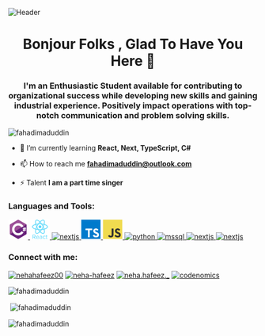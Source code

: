 <!--
**FahadImaduddin/fahadimaduddin** is a ✨ _special_ ✨ repository because its `README.md` (this file) appears on your GitHub profile.

Here are some ideas to get you started:

- 🔭 I’m currently working on ...
- 🌱 I’m currently learning ...
- 👯 I’m looking to collaborate on ...
- 🤔 I’m looking for help with ...
- 💬 Ask me about ...
- 📫 How to reach me: ...
- 😄 Pronouns: ...
- ⚡ Fun fact: ...
![Header](https://github.com/AashimaAhuja/AashimaAhuja/blob/main/images/banner.png)
-->
![Header](https://i.ibb.co/3v2h0cj/banner.jpg)

<h1 align="center">Bonjour Folks , Glad To Have You Here 👋</h1>
<h3 align="center">I'm an Enthusiastic Student available for contributing to organizational success while developing new skills and gaining industrial experience. Positively impact operations with top-notch communication and problem solving skills.</h3>

<p align="left"> <img src="https://komarev.com/ghpvc/?username=fahadimaduddin&label=Profile%20views&color=0e75b6&style=flat" alt="fahadimaduddin" /> </p>

- 🌱 I’m currently learning **React, Next, TypeScript, C#**

- 📫 How to reach me **fahadimaduddin@outlook.com**

- ⚡ Talent **I am a part time singer**

<h3 align="left">Languages and Tools:</h3>
<p align="left"> 
<a href="https://www.w3schools.com/cs/" target="_blank" rel="noreferrer"> <img src="https://raw.githubusercontent.com/devicons/devicon/master/icons/csharp/csharp-original.svg" alt="csharp" width="40" height="40"/> </a>
<a href="https://react.dev/" target="_blank" rel="noreferrer"> <img src="https://raw.githubusercontent.com/devicons/devicon/master/icons/react/react-original-wordmark.svg" alt="react" width="40" height="40"/> </a> 
<a href="https://nextjs.org/" target="_blank" rel="noreferrer"> <img src="https://i.ibb.co/mRzTxmy/NextJS.png" alt="nextjs" width="80" height="40"/> </a>  
<a href="https://www.typescriptlang.org/" target="_blank" rel="noreferrer"> <img src="https://raw.githubusercontent.com/devicons/devicon/master/icons/typescript/typescript-original.svg" alt="java" width="40" height="40"/> </a> 
<a href="https://developer.mozilla.org/en-US/docs/Web/JavaScript" target="_blank" rel="noreferrer"> <img src="https://raw.githubusercontent.com/devicons/devicon/master/icons/javascript/javascript-original.svg" alt="nextjs" width="40" height="40"/> </a>  
<a href="https://angular.io/" target="_blank" rel="noreferrer"> <img src="https://angular.io/assets/images/logos/angular/angular.svg"" alt="python" width="45" height="45"/> </a> 
<a href="https://www.microsoft.com/en-us/sql-server" target="_blank" rel="noreferrer"> <img src="https://www.svgrepo.com/show/303229/microsoft-sql-server-logo.svg" alt="mssql" width="40" height="40"/> </a>
<a href="https://azure.microsoft.com/en-us/" target="_blank" rel="noreferrer"> <img src="https://www.vectorlogo.zone/logos/microsoft_azure/microsoft_azure-icon.svg" alt="nextjs" width="40" height="40"/> </a>  
<a href="https://git-scm.com/" target="_blank" rel="noreferrer"> <img src="https://www.vectorlogo.zone/logos/git-scm/git-scm-icon.svg" alt="nextjs" width="40" height="40"/> </a>  
</p>


<h3 align="left">Connect with me:</h3>
<p align="left">
<a href="https://twitter.com/fahadimaduddin" target="_blank"><img align="center" src="https://raw.githubusercontent.com/rahuldkjain/github-profile-readme-generator/master/src/images/icons/Social/twitter.svg" alt="nehahafeez00" height="30" width="40" /></a>
<a href="https://linkedin.com/in/fahadimaduddin" target="_blank"><img align="center" src="https://raw.githubusercontent.com/rahuldkjain/github-profile-readme-generator/master/src/images/icons/Social/linked-in-alt.svg" alt="neha-hafeez" height="30" width="40" /></a>
<a href="https://instagram.com/fahadimaduddin" target="_blank"><img align="center" src="https://raw.githubusercontent.com/rahuldkjain/github-profile-readme-generator/master/src/images/icons/Social/instagram.svg" alt="neha.hafeez._" height="30" width="40" /></a>
<a href="https://www.youtube.com/@fahadimaduddin" target="_blank"><img align="center" src="https://raw.githubusercontent.com/rahuldkjain/github-profile-readme-generator/master/src/images/icons/Social/youtube.svg" alt="codenomics" height="30" width="40" /></a>
</p>
<!--
<p><img align="center" src="https://github-readme-stats.vercel.app/api/top-langs?username=fahadimaduddin&show_icons=true&theme=highcontrast&hide_border=true&locale=en&layout=compact" alt="fahadimaduddin" /></p>
<p>&nbsp;<img align="center" src="https://github-readme-stats.vercel.app/api?username=fahadimaduddin&show_icons=true&theme=highcontrast&hide_border=true&locale=en" alt="fahadimaduddin" /></p>
<p><img align="center" src="https://github-readme-streak-stats.herokuapp.com/?user=fahadimaduddin&theme=highcontrast&hide_border=true&locale=en" alt="fahadimaduddin" /></p>
-->

<p><img align="center" src="https://github-readme-stats.vercel.app/api/top-langs?username=fahadimaduddin&show_icons=true&hide_border=false&locale=en&layout=compact" alt="fahadimaduddin" /></p>

<p>&nbsp;<img align="center" src="https://github-readme-stats.vercel.app/api?username=fahadimaduddin&show_icons=true&hide_border=false&locale=en" alt="fahadimaduddin" /></p>

<p><img align="center" src="https://github-readme-streak-stats.herokuapp.com/?user=fahadimaduddin&hide_border=false&locale=en" alt="fahadimaduddin" /></p>
